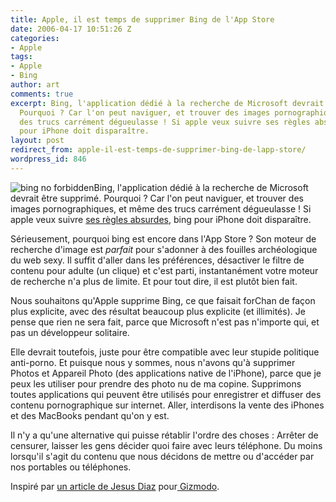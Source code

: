 ```yaml
---
title: Apple, il est temps de supprimer Bing de l'App Store
date: 2006-04-17 10:51:26 Z
categories:
- Apple
tags:
- Apple
- Bing
author: art
comments: true
excerpt: Bing, l'application dédié à la recherche de Microsoft devrait être supprimé.
  Pourquoi ? Car l'on peut naviguer, et trouver des images pornographiques, et même
  des trucs carrément dégueulasse ! Si apple veux suivre ses règles absurdes, bing
  pour iPhone doit disparaître.
layout: post
redirect_from: apple-il-est-temps-de-supprimer-bing-de-lapp-store/
wordpress_id: 846
---
```


<img alt="bing no forbidden" data-src="https://static.irz.fr/2010/01/no-bing.jpg" src="https://static.irz.fr/thumb.php?size=<100&crop=0&src=https://static.irz.fr/2010/01/no-bing.jpg" />Bing, l'application dédié à la recherche de Microsoft devrait être supprimé. Pourquoi ? Car l'on peut naviguer, et trouver des images pornographiques, et même des trucs carrément dégueulasse ! Si apple veux suivre [ses règles absurdes](http://gizmodo.com/5446287/apple-its-time-to-delete-safari-from-the-iphone), bing pour iPhone doit disparaître.

Sérieusement, pourquoi bing est encore dans l'App Store ? Son moteur de recherche d'image est _parfait_ pour s'adonner à des fouilles archéologique du web sexy. Il suffit d'aller dans les préférences, désactiver le filtre de contenu pour adulte (un clique) et c'est parti, instantanément votre moteur de recherche n'a plus de limite. Et pour tout dire, il est plutôt bien fait.

Nous souhaitons qu'Apple supprime Bing, ce que faisait forChan de façon plus explicite, avec des résultat beaucoup plus explicite (et illimités). Je pense que rien ne sera fait, parce que Microsoft n'est pas n'importe qui, et pas un développeur solitaire.

Elle devrait toutefois, juste pour être compatible avec leur stupide politique anti-porno. Et puisque nous y sommes, nous n'avons qu'à supprimer Photos et Appareil Photo (des applications native de l'iPhone), parce que je peux les utiliser pour prendre des photo nu de ma copine. Supprimons toutes applications qui peuvent être utilisés pour enregistrer et diffuser des contenu pornographique sur internet.  Aller, interdisons la vente des iPhones et des MacBooks pendant qu'on y est.

Il n'y a qu'une alternative qui puisse rétablir l'ordre des choses : Arrêter de censurer, laisser les gens décider quoi faire avec leurs téléphone. Du moins lorsqu'il s'agit du contenu que nous décidons de mettre ou d'accéder par nos portables ou téléphones.

Inspiré par [un article de Jesus Diaz](http://gizmodo.com/5446423/apple-its-time-to-delete-bing-from-the-app-store-too) pour[ Gizmodo](http://gizmodo.com/).
